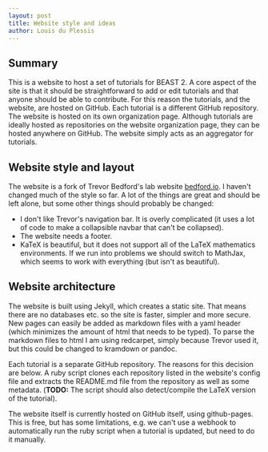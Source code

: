 ```yaml
---
layout: post
title: Website style and ideas
author: Louis du Plessis
---
```


## Summary

This is a website to host a set of tutorials for BEAST 2. A core aspect of the site is that it should be straightforward to add or edit tutorials and that anyone should be able to contribute. For this reason the tutorials, and the website, are hosted on GitHub. Each tutorial is a different GitHub repository. The website is hosted on its own organization page. Although tutorials are ideally hosted as repositories on the website organization page, they can be hosted anywhere on GitHub. The website simply acts as an aggregator for tutorials.


## Website style and layout

The website is a fork of Trevor Bedford's lab website [bedford.io](http://bedford.io). I haven't changed much of the style so far.
A lot of the things are great and should be left alone, but some other things should probably be changed:

- I don't like Trevor's navigation bar. It is overly complicated (it uses a lot of code to make a collapsible navbar that can't be collapsed). 
- The website needs a footer.
- KaTeX is beautiful, but it does not support all of the LaTeX mathematics environments. If we run into problems we should switch to MathJax, which seems to work with everything (but isn't as beautiful). 


## Website architecture

The website is built using Jekyll, which creates a static site. That means there are no databases etc. so the site is faster, simpler and more secure.  New pages can easily be added as markdown files with a yaml header (which minimizes the amount of html that needs to be typed). To parse the markdown files to html I am using redcarpet, simply because Trevor used it, but this could be changed to kramdown or pandoc. 

Each tutorial is a separate GitHub repository. The reasons for this decision are below. A ruby script clones each repository listed in the website's config file and extracts the README.md file from the repository as well as some metadata. (**TODO:** The script should also detect/compile the LaTeX version of the tutorial). 

The website itself is currently hosted on GitHub itself, using github-pages. This is free, but has some limitations, e.g. we can't use a webhook to automatically run the ruby script when a tutorial is updated, but need to do it manually. 







